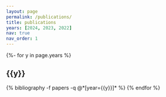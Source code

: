 ```yaml
---
layout: page
permalink: /publications/
title: publications
years: [2024, 2023, 2022]
nav: true
nav_order: 1
---
```

<!-- _pages/publications.md -->

<!-- 
<div class="publications">

{% bibliography -f {{ site.scholar.bibliography }} %}

</div>
-->


<div class="publications">

{%- for y in page.years %}
  <h2 class="year">{{y}}</h2>
  {% bibliography -f papers -q @*[year={{y}}]* %}
{% endfor %}

</div>

